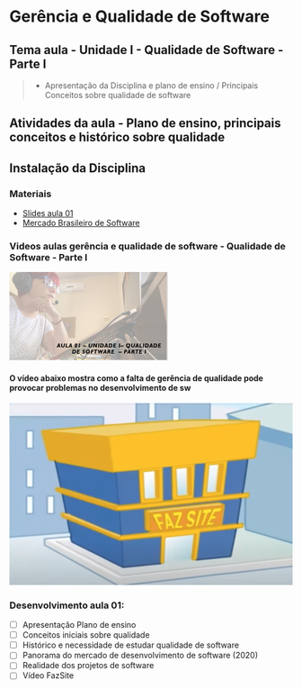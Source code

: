 # Gerência e Qualidade de Software
## Tema aula - Unidade I - Qualidade de Software - Parte I
 
>  * Apresentação da Disciplina e plano de ensino / Principais Conceitos sobre qualidade de software

## Atividades da aula - Plano de ensino, principais conceitos e histórico sobre qualidade

## Instalação da Disciplina

### Materiais
- [Slides aula 01](aula2_UnidadeI_Qualidade_sw_parteII.pdf)
- [Mercado Brasileiro de Software](mercado_brasileiro_sw_2021.pdf)

### Videos aulas gerência e qualidade de software -  Qualidade de Software - Parte I
[![Aula - Qualidade de Software PARTE I](capa_aula1.png)](https://www.youtube.com/watch?v=WvBiQnRSKbw)

####  O vídeo abaixo mostra como a falta de gerência de qualidade pode provocar problemas no desenvolvimento de sw

[![material complementar aula01](fazsite1.png)](https://www.youtube.com/watch?v=kF8sxDDoRns)



### Desenvolvimento aula 01: 

- [ ]  Apresentação Plano de ensino
- [ ]  Conceitos iniciais sobre qualidade
- [ ]  Histórico e necessidade de estudar qualidade de software
- [ ]  Panorama do mercado de desenvolvimento de software (2020)
- [ ]  Realidade dos projetos de software
- [ ]  Vídeo FazSite
